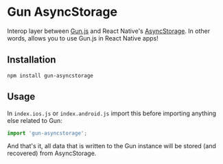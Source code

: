 # Gun AsyncStorage

Interop layer between [Gun.js](https://gun.js.org) and React Native's [AsyncStorage](http://facebook.github.io/react-native/docs/asyncstorage.html). In other words, allows you to use Gun.js in React Native apps!

## Installation

```
npm install gun-asyncstorage
```

## Usage

In `index.ios.js` or `index.android.js` import this before importing anything else related to Gun:

```js
import 'gun-asyncstorage';
```

And that's it, all data that is written to the Gun instance will be stored (and recovered) from AsyncStorage.

